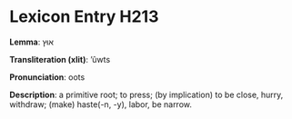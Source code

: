 # Lexicon Entry H213

**Lemma**: אוּץ

**Transliteration (xlit)**: ʼûwts

**Pronunciation**: oots

**Description**:
a primitive root; to press; (by implication) to be close, hurry, withdraw; (make) haste(-n, -y), labor, be narrow.
